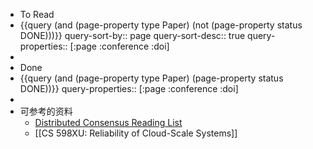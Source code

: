 - To Read
- {{query (and (page-property type Paper) (not (page-property status DONE)))}}
  query-sort-by:: page
  query-sort-desc:: true
  query-properties:: [:page :conference :doi]
-
- Done
- {{query (and (page-property type Paper) (page-property status DONE))}}
  query-properties:: [:page :conference :doi]
-
- 可参考的资料
	- [Distributed Consensus Reading List](https://github.com/heidihoward/distributed-consensus-reading-list)
	- [[CS 598XU: Reliability of Cloud-Scale Systems]]
